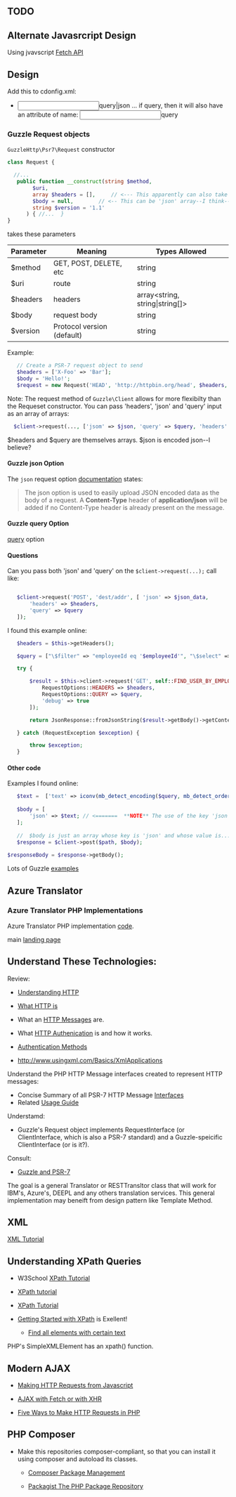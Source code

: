 <section>

# TODO

## Alternate Javasrcript Design

Using jvavscript [Fetch API](https://developer.mozilla.org/en-US/docs/Web/API/Fetch_API)

## Design

Add this to cdonfig.xml:

-  <input>query|json</input> ... if query, then it will also have an attribute of name: <input name="text">query</input>

### Guzzle Request objects

`GuzzleHttp\Psr7\Request` constructor 

```php
class Request {

  //...
   public function __construct(string $method,           
        $uri,                     
        array $headers = [],     // <--- This apparently can also take a 'query' array. See DeeplTranslator.php 
        $body = null,        // <-- This can be 'json' array--I think--as described below ('json' can't be put in the header, too?) 
        string $version = '1.1'   
      ) { //...  }
}
```
takes these parameters

| Parameter  | Meaning                              |Types Allowed
|------------|--------------------------------------|--------------------------------------------|
| $method    | GET, POST, DELETE, etc               | string                                     |
| $uri       | route                                | string|UriInterface                        |
| $headers   | headers                              | array<string, string\|string[]>            |
| $body      | request body                         | string|resource|StreamInterface|null       |
| $version   | Protocol version (default)           | string                                     | 

Example:

```php
   // Create a PSR-7 request object to send
   $headers = ['X-Foo' => 'Bar'];
   $body = 'Hello!';
   $request = new Request('HEAD', 'http://httpbin.org/head', $headers, $body); // <-- Must pass base_uri -- I believe!
```	

Note: The request method of `Guzzle\Client` allows for more flexibilty than the Requeset constructor. You can pass 'headers', 'json' and 'query' input as an array of 
arrays:

```php
  $client->request(..., ['jsom' => $json, 'query' => $query, 'headers' => $headers]); // 
```

$headers and $query are themselves arrays. $json is encoded json--I believe?

#### Guzzle json Option

The `json` request option [documentation](https://docs.guzzlephp.org/en/stable/request-options.html#json) states:

> The json option is used to easily upload JSON encoded data as the body of a request. A **Content-Type** header of **application/json** will be added if no Content-Type header is
already present on the message.


#### Guzzle query Option

[query](https://docs.guzzlephp.org/en/stable/request-options.html#query) option 


#### Questions

Can you pass both 'json' and 'query' on the `$client->request(...);` call like:

```php

   $client->request('POST', 'dest/addr', [ 'json' => $json_data,
       'headers' => $headers,
       'query' => $query
   ]);
```

I found this example online:

```php
   $headers = $this->getHeaders();

   $query = ["\$filter" => "employeeId eq '$employeeId'", "\$select" => "displayName,givenName,postalCode,employeeId,id"];

   try {

       $result = $this->client->request('GET', self::FIND_USER_BY_EMPLOYEE_ID_URL, [
           RequestOptions::HEADERS => $headers,
           RequestOptions::QUERY => $query,
           'debug' => true
       ]);

       return JsonResponse::fromJsonString($result->getBody()->getContents());

   } catch (RequestException $exception) {

       throw $exception;
   }
```

#### Other code

Examples I found online:

```php
   $text =  ['text' => iconv(mb_detect_encoding($query, mb_detect_order(), true), "UTF-8", $query) ];
   
   $body = [
       'json' => $text; // <=======  **NOTE** The use of the key 'json'
   ];
   
   //  $body is just an array whose key is 'json' and whose value is...encoded json ( I think).
   $response = $client->post($path, $body);
   
$responseBody = $response->getBody();
```

Lots of Guzzle [examples](https://hotexamples.com/examples/-/Guzzle%255CHttp%255CClient/get/php-guzzle%255chttp%255cclient-get-method-examples.html)

## Azure Translator

### Azure Translator PHP Implementations

Azure Translator PHP implementation [code](https://github.com/MicrosoftTranslator/Text-Translation-API-V3-PHP/blob/master/Translate.php).

main [landing page](https://docs.microsoft.com/en-us/azure/cognitive-services/translator/)

## Understand These Technologies:

Review:

- [Understanding HTTP](https://developer.mozilla.org/en-US/docs/Web/HTTP)
- [What HTTP is](https://www.w3schools.com/whatis/whatis_http.asp)
- What an [HTTP Messages](https://developer.mozilla.org/en-US/docs/Web/HTTP/Messages) are.
- What [HTTP Authenication](https://developer.mozilla.org/en-US/docs/Web/HTTP/Authentication) is and how it works.
- [Authentication Methods](https://blog.restcase.com/4-most-used-rest-api-authentication-methods/)

- http://www.usingxml.com/Basics/XmlApplications


Understand the PHP HTTP Message interfaces created to represent HTTP messages:

- Concise Summary of all PSR-7 HTTP Message [Interfaces](https://github.com/php-fig/http-message/blob/master/docs/PSR7-Interfaces.md)
- Related [Usage Guide](https://github.com/php-fig/http-message/blob/master/docs/PSR7-Usage.md)

Understamd:

- Guzzle's Request object implements RequestInterface (or ClientInterface, which is also a PSR-7 standard) and a Guzzle-speicific ClientInterface (or is it?).

Consult:

-  [Guzzle and PSR-7](https://docs.guzzlephp.org/en/stable/psr7.html)

The goal is a general Translator or RESTTransltor class that will work for IBM's, Azure's, DEEPL and any others translation services. This general implementation may
beneift from design pattern like Template Method.

## XML

[XML Tutorial](https://www.w3schools.com/xml/)

## Understanding XPath Queries

- W3School [XPath Tutorial](https://www.w3schools.com/xml/xpath_nodes.asp)   	
- [XPath tutorial](https://www.softwaretestinghelp.com/xml-path-language-xpath-tutorial/)
- [XPath Tutorial](https://www.educba.com/xml-features/?source=leftnav)
- [Getting Started with XPath](https://riptutorial.com/xpath) is Exellent!

  - [Find all elements with certain text](https://riptutorial.com/xpath/example/6209/find-all-elements-with-certain-text)

PHP's SimpleXMLElement has an xpath() function.

## Modern AJAX

- [Making HTTP Requests from Javascript](https://drstearns.github.io/tutorials/ajax/)

- [AJAX with Fetch or with XHR](https://code.tutsplus.com/en/articles/create-a-javascript-ajax-post-request-with-and-without-jquery--cms-39195)

- [Five Ways to Make HTTP Requests in PHP](https://www.twilio.com/blog/5-ways-to-make-http-requests-in-php)

## PHP Composer

- Make this repositories composer-compliant, so that you can install it using composer and autoload its classes. 

  - [Composer Package Management](https://whoisryosuke.com/blog/2018/how-to-create-a-php-package-for-composer/)
 
  - [Packagist The PHP Package Repository](https://packagist.org/)

</section>
